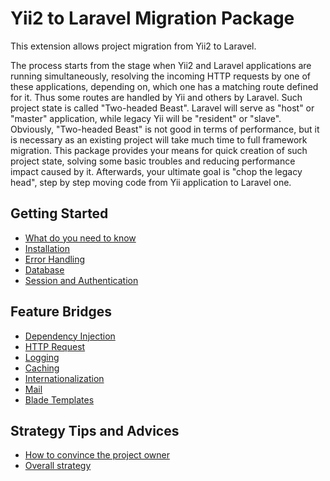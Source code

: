 Yii2 to Laravel Migration Package
=================================

This extension allows project migration from Yii2 to Laravel.

The process starts from the stage when Yii2 and Laravel applications are running simultaneously, resolving the
incoming HTTP requests by one of these applications, depending on, which one has a matching route defined for it.
Thus some routes are handled by Yii and others by Laravel. Such project state is called "Two-headed Beast".
Laravel will serve as "host" or "master" application, while legacy Yii will be "resident" or "slave".
Obviously, "Two-headed Beast" is not good in terms of performance, but it is necessary as an existing project will
take much time to full framework migration. This package provides your means for quick creation of such project state,
solving some basic troubles and reducing performance impact caused by it.
Afterwards, your ultimate goal is "chop the legacy head", step by step moving code from Yii application to Laravel one.


Getting Started
---------------

* [What do you need to know](start-prerequisites.md)
* [Installation](start-installation.md)
* [Error Handling](start-error-handling.md)
* [Database](start-database.md)
* [Session and Authentication](start-session-and-authentication.md)


Feature Bridges
---------------

* [Dependency Injection](bridge-di.md)
* [HTTP Request](bridge-http-request.md)
* [Logging](bridge-logging.md)
* [Caching](bridge-caching.md)
* [Internationalization](bridge-i18n.md)
* [Mail](bridge-mail.md)
* [Blade Templates](bridge-blade.md)


Strategy Tips and Advices
-------------------------

* [How to convince the project owner](strategy-convince-project-owner.md)
* [Overall strategy](strategy-overall.md)
